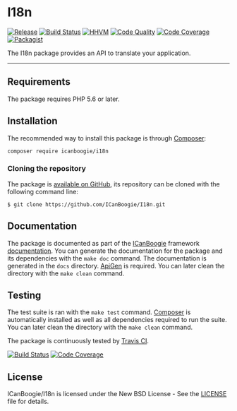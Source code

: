 # I18n

[![Release](https://img.shields.io/packagist/v/icanboogie/i18n.svg)](https://packagist.org/packages/icanboogie/i18n)
[![Build Status](https://img.shields.io/travis/ICanBoogie/i18n/master.svg)](http://travis-ci.org/ICanBoogie/i18n)
[![HHVM](https://img.shields.io/hhvm/icanboogie/i18n.svg)](http://hhvm.h4cc.de/package/icanboogie/i18n)
[![Code Quality](https://img.shields.io/scrutinizer/g/ICanBoogie/i18n/master.svg)](https://scrutinizer-ci.com/g/ICanBoogie/i18n)
[![Code Coverage](https://img.shields.io/coveralls/ICanBoogie/i18n/master.svg)](https://coveralls.io/r/ICanBoogie/i18n)
[![Packagist](https://img.shields.io/packagist/dt/icanboogie/i18n.svg)](https://packagist.org/packages/icanboogie/i18n)

The I18n package provides an API to translate your application.





----------





## Requirements

The package requires PHP 5.6 or later.





## Installation

The recommended way to install this package is through [Composer](http://getcomposer.org/):

```
composer require icanboogie/i18n
```





### Cloning the repository

The package is [available on GitHub](https://github.com/ICanBoogie/I18n), its repository can be
cloned with the following command line:

	$ git clone https://github.com/ICanBoogie/I18n.git





## Documentation

The package is documented as part of the [ICanBoogie](http://icanboogie.org/) framework
[documentation](http://icanboogie.org/docs/). You can generate the documentation for the package
and its dependencies with the `make doc` command. The documentation is generated in the `docs`
directory. [ApiGen](http://apigen.org/) is required. You can later clean the directory with
the `make clean` command.





## Testing

The test suite is ran with the `make test` command. [Composer](http://getcomposer.org/) is
automatically installed as well as all dependencies required to run the suite. You can later
clean the directory with the `make clean` command.

The package is continuously tested by [Travis CI](http://about.travis-ci.org/).

[![Build Status](https://img.shields.io/travis/ICanBoogie/i18n/master.svg)](http://travis-ci.org/ICanBoogie/i18n)
[![Code Coverage](https://img.shields.io/coveralls/ICanBoogie/i18n/master.svg)](https://coveralls.io/r/ICanBoogie/i18n)





## License

ICanBoogie/I18n is licensed under the New BSD License - See the [LICENSE](LICENSE) file for details.
